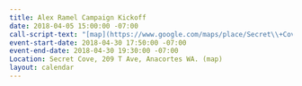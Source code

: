 ```yaml
---
title: Alex Ramel Campaign Kickoff
date: 2018-04-05 15:00:00 -07:00
call-script-text: "[map](https://www.google.com/maps/place/Secret\\+Cove/@48.520793,-122.6080777,17z/data=!3m1!4b1!4m5!3m4!1s0x5485775f7d13ea71:0xcaaf5fc8f91ccf77!8m2!3d48.520793!4d-122.605889?hl=en)"
event-start-date: 2018-04-30 17:50:00 -07:00
event-end-date: 2018-04-30 19:30:00 -07:00
Location: Secret Cove, 209 T Ave, Anacortes WA. (map)
layout: calendar
---
```


